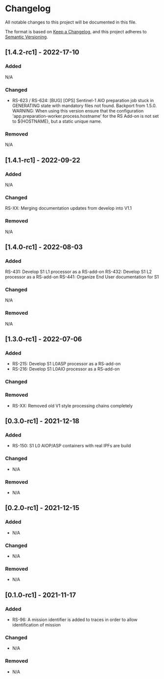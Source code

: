 # Changelog
All notable changes to this project will be documented in this file.

The format is based on [Keep a Changelog](https://keepachangelog.com/en/1.0.0/),
and this project adheres to [Semantic Versioning](https://semver.org/spec/v2.0.0.html).

## [1.4.2-rc1] - 2022-17-10

### Added
N/A

### Changed
- RS-623 / RS-624: [BUG] [OPS] Sentinel-1 AIO preparation job stuck in GENERATING state with mandatory files not found. Backport from 1.5.0.
  WARNING: When using this version ensure that the configuration 'app.preparation-worker.process.hostname' for the RS Add-on is not set to ${HOSTNAME}, but a static unique name.

### Removed
N/A

## [1.4.1-rc1] - 2022-09-22

### Added
N/A

### Changed
RS-XX: Merging documentation updates from develop into V1.1

### Removed
N/A


## [1.4.0-rc1] - 2022-08-03

### Added
RS-431: Develop S1 L1 processor as a RS-add-on
RS-432: Develop S1 L2 processor as a RS-add-on
RS-441: Organize End User documentation for S1

### Changed
N/A

### Removed
N/A


## [1.3.0-rc1] - 2022-07-06
### Added
- RS-215: Develop S1 L0ASP processor as a RS-add-on
- RS-216: Develop S1 L0AIO processor as a RS-add-on

### Changed

### Removed
- RS-XX: Removed old V1 style processing chains completely

## [0.3.0-rc1] - 2021-12-18
### Added
- RS-150: S1 L0 AIOP/ASP containers with real IPFs are build

### Changed
- N/A

### Removed
- N/A

## [0.2.0-rc1] - 2021-12-15
### Added
- N/A

### Changed
- N/A

### Removed
- N/A

## [0.1.0-rc1] - 2021-11-17
### Added
- RS-96: A mission identifier is added to traces in order to allow identification of mission

### Changed
- N/A

### Removed
- N/A
